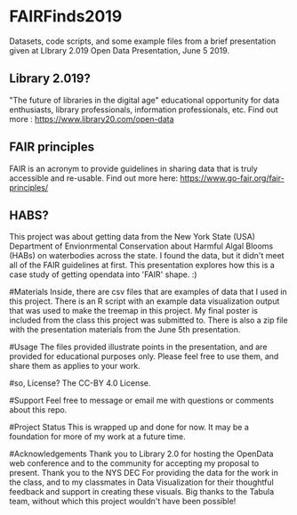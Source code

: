 # FAIRFinds2019
Datasets, code scripts, and some example files from a brief presentation given at LIbrary 2.019 Open Data Presentation, June 5 2019.

## Library 2.019?
"The future of libraries in the digital age" educational opportunity for data enthusiasts, library professionals, information professionals, etc. Find out more : https://www.library20.com/open-data 

## FAIR principles
FAIR is an acronym to provide guidelines in sharing data that is truly accessible and re-usable. Find out more here: https://www.go-fair.org/fair-principles/


## HABS?
This project was about getting data from the New York State (USA) Department of Envionrmental Conservation about Harmful Algal Blooms (HABs) on waterbodies across the state. I found the data, but it didn't meet all of the FAIR guidelines at first. This presentation explores how this is a case study of getting opendata into 'FAIR' shape. :)

#Materials
Inside, there are csv files that are examples of data that I used in this project. There is an R script with an example data visualization output that was used to make the treemap in this project. My final poster is included from the class this project was submitted to. There is also a zip file with the presentation materials from the June 5th presentation.


#Usage
The files provided illustrate points in the presentation, and are provided for educational purposes only. Please feel free to use them, and share them as applies to your work.

#so, License?
The CC-BY 4.0 License. 

#Support
Feel free to message or email me with questions or comments about this repo.

#Project Status
This is wrapped up and done for now. It may be a foundation for more of my work at a future time.

#Acknowledgements
Thank you to Library 2.0 for hosting the OpenData web conference and to the community for accepting my proposal to present.
Thank you to the NYS DEC For providing the data for the work in the class, and to my classmates in Data Visualization for their thoughtful feedback and support in creating these visuals.
Big thanks to the Tabula team, without which this project wouldn't have been possible!
